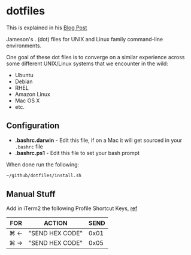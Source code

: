 # dotfiles

This is explained in his [Blog Post](https://dev.to/jameson/bash-completion-for-git-on-mac-os-x-monterrey-3imd)

Jameson's . (dot) files for UNIX and Linux family command-line
environments.

One goal of these dot files is to converge on a similar experience
across some different UNIX/Linux systems that we encounter in the wild:

* Ubuntu
* Debian
* RHEL
* Amazon Linux
* Mac OS X
* etc.

## Configuration

* **.bashrc.darwin** - Edit this file, if on a Mac it will get sourced in your `.bashrc` file
* **.bashrc.ps1** - Edit this file to set your bash prompt

When done run the following:

```bash
~/github/dotfiles/install.sh
```

## Manual Stuff

Add in iTerm2 the following Profile Shortcut Keys, [ref](https://stackoverflow.com/questions/6205157/how-to-set-keyboard-shortcuts-to-jump-to-beginning-end-of-line)

FOR | ACTION          | SEND
----|-----------------|------
⌘ ←	| "SEND HEX CODE"	| 0x01
⌘ →	| "SEND HEX CODE"	| 0x05

